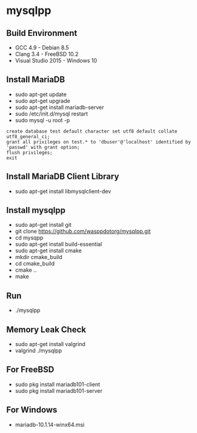 
mysqlpp
=======

Build Environment
-----------------
* GCC 4.9 - Debian 8.5
* Clang 3.4 - FreeBSD 10.2
* Visual Studio 2015 - Windows 10

Install MariaDB
---------------
* sudo apt-get update
* sudo apt-get upgrade
* sudo apt-get install mariadb-server
* sudo /etc/init.d/mysql restart
* sudo mysql -u root -p
```
create database test default character set utf8 default collate utf8_general_ci;
grant all privileges on test.* to 'dbuser'@'localhost' identified by 'passwd' with grant option;
flush privileges;
exit
```

Install MariaDB Client Library
------------------------------
* sudo apt-get install libmysqlclient-dev

Install mysqlpp
---------------
* sudo apt-get install git
* git clone https://github.com/wasppdotorg/mysqlpp.git
* cd mysqpp
* sudo apt-get install build-essential
* sudo apt-get install cmake
* mkdir cmake_build
* cd cmake_build
* cmake ..
* make

Run
---
* ./mysqlpp

Memory Leak Check
-----------------
* sudo apt-get install valgrind
* valgrind ./mysqlpp

For FreeBSD
-----------
* sudo pkg install mariadb101-client
* sudo pkg install mariadb101-server

For Windows
-----------
* mariadb-10.1.14-winx64.msi

